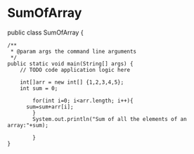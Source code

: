 # SumOfArray
public class SumOfArray {

    /**
     * @param args the command line arguments
     */
    public static void main(String[] args) {
        // TODO code application logic here
        
        int[]arr = new int[] {1,2,3,4,5};
        int sum = 0;
             
            for(int i=0; i<arr.length; i++){
          sum=sum+arr[i];
            }
            System.out.println("Sum of all the elements of an array:"+sum);
            
            }
    } 
